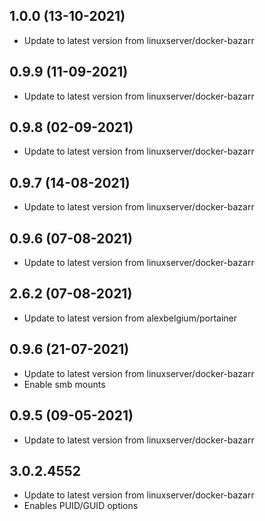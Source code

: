 
## 1.0.0 (13-10-2021)
- Update to latest version from linuxserver/docker-bazarr

## 0.9.9 (11-09-2021)
- Update to latest version from linuxserver/docker-bazarr

## 0.9.8 (02-09-2021)
- Update to latest version from linuxserver/docker-bazarr

## 0.9.7 (14-08-2021)
- Update to latest version from linuxserver/docker-bazarr

## 0.9.6 (07-08-2021)
- Update to latest version from linuxserver/docker-bazarr

## 2.6.2 (07-08-2021)
- Update to latest version from alexbelgium/portainer

## 0.9.6 (21-07-2021)
- Update to latest version from linuxserver/docker-bazarr
- Enable smb mounts

## 0.9.5 (09-05-2021)
- Update to latest version from linuxserver/docker-bazarr
## 3.0.2.4552

- Update to latest version from linuxserver/docker-bazarr
- Enables PUID/GUID options
